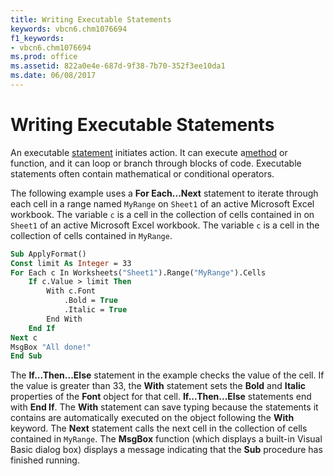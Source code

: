 ```yaml
---
title: Writing Executable Statements
keywords: vbcn6.chm1076694
f1_keywords:
- vbcn6.chm1076694
ms.prod: office
ms.assetid: 822a0e4e-687d-9f38-7b70-352f3ee10da1
ms.date: 06/08/2017
---
```



# Writing Executable Statements

An executable [statement](vbe-glossary.md) initiates action. It can execute a[method](vbe-glossary.md) or function, and it can loop or branch through blocks of code. Executable statements often contain mathematical or conditional operators.

The following example uses a **For Each...Next** statement to iterate through each cell in a range named `MyRange` on `Sheet1` of an active Microsoft Excel workbook. The variable `c` is a cell in the collection of cells contained in on `Sheet1` of an active Microsoft Excel workbook. The variable `c` is a cell in the collection of cells contained in `MyRange`.



```vb
Sub ApplyFormat() 
Const limit As Integer = 33 
For Each c In Worksheets("Sheet1").Range("MyRange").Cells 
    If c.Value > limit Then 
        With c.Font 
            .Bold = True 
            .Italic = True 
        End With 
    End If 
Next c 
MsgBox "All done!" 
End Sub
```

The **If...Then...Else** statement in the example checks the value of the cell. If the value is greater than 33, the **With** statement sets the **Bold** and **Italic** properties of the **Font** object for that cell. **If...Then...Else** statements end with **End If**.
The **With** statement can save typing because the statements it contains are automatically executed on the object following the **With** keyword.
The **Next** statement calls the next cell in the collection of cells contained in `MyRange`.
The **MsgBox** function (which displays a built-in Visual Basic dialog box) displays a message indicating that the **Sub** procedure has finished running.

